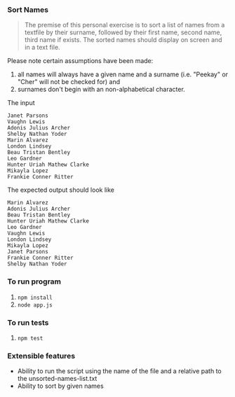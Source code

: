 ### Sort Names

> The premise of this personal exercise is to sort a list of names from a textfile by their surname, followed by their first name, second name, third name if exists. The sorted names should display on screen and in a text file.

Please note certain assumptions have been made:

1. all names will always have a given name and a surname (i.e. "Peekay" or "Cher" will not be checked for) and
2. surnames don't begin with an non-alphabetical character.

The input
```
Janet Parsons
Vaughn Lewis
Adonis Julius Archer
Shelby Nathan Yoder
Marin Alvarez
London Lindsey
Beau Tristan Bentley
Leo Gardner
Hunter Uriah Mathew Clarke
Mikayla Lopez
Frankie Conner Ritter
```

The expected output should look like

```
Marin Alvarez
Adonis Julius Archer
Beau Tristan Bentley
Hunter Uriah Mathew Clarke
Leo Gardner
Vaughn Lewis
London Lindsey
Mikayla Lopez
Janet Parsons
Frankie Conner Ritter
Shelby Nathan Yoder
```

### To run program

1. `npm install`
2. `node app.js`

### To run tests

1. `npm test`

### Extensible features

* Ability to run the script using the name of the file and a relative path to the unsorted-names-list.txt
* Ability to sort by given names
